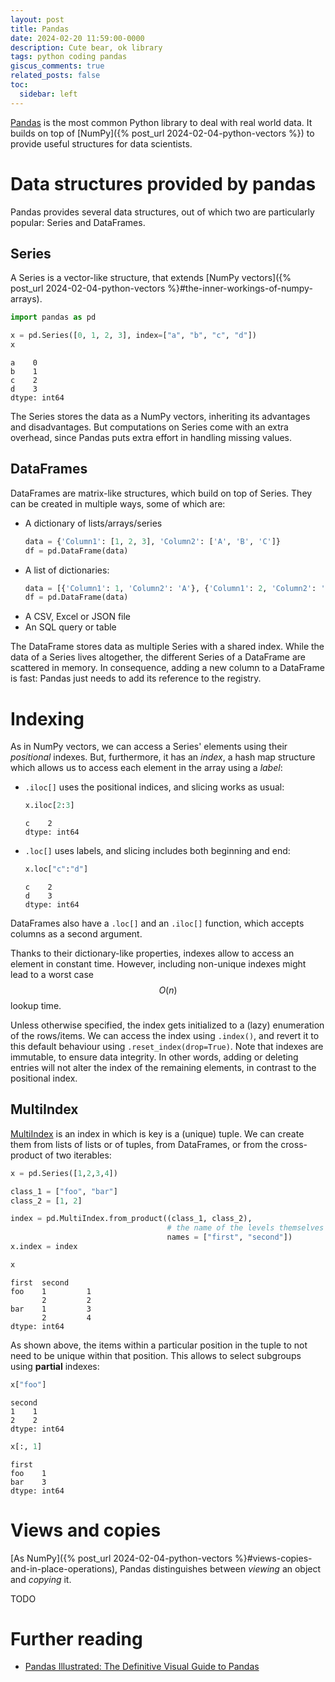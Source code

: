 ```yaml
---
layout: post
title: Pandas
date: 2024-02-20 11:59:00-0000
description: Cute bear, ok library
tags: python coding pandas
giscus_comments: true
related_posts: false
toc:
  sidebar: left
---
```


[Pandas](https://pandas.pydata.org/) is the most common Python library to deal with real world data. It builds on top of [NumPy]({% post_url 2024-02-04-python-vectors %}) to provide useful structures for data scientists.

# Data structures provided by pandas

Pandas provides several data structures, out of which two are particularly popular: Series and DataFrames.

## Series

A Series is a vector-like structure, that extends [NumPy vectors]({% post_url 2024-02-04-python-vectors %}#the-inner-workings-of-numpy-arrays).

```python
import pandas as pd

x = pd.Series([0, 1, 2, 3], index=["a", "b", "c", "d"])
x
```

```
a    0
b    1
c    2
d    3
dtype: int64
```

The Series stores the data as a NumPy vectors, inheriting its advantages and disadvantages. But computations on Series come with an extra overhead, since Pandas puts extra effort in handling missing values.

## DataFrames

DataFrames are matrix-like structures, which build on top of Series. They can be created in multiple ways, some of which are:

- A dictionary of lists/arrays/series
  ```python
  data = {'Column1': [1, 2, 3], 'Column2': ['A', 'B', 'C']}
  df = pd.DataFrame(data)
  ```
- A list of dictionaries:
  ```python
  data = [{'Column1': 1, 'Column2': 'A'}, {'Column1': 2, 'Column2': 'B'}, {'Column1': 3, 'Column2': 'C'}]
  df = pd.DataFrame(data)
  ```
- A CSV, Excel or JSON file
- An SQL query or table

The DataFrame stores data as multiple Series with a shared index. While the data of a Series lives altogether, the different Series of a DataFrame are scattered in memory. In consequence, adding a new column to a DataFrame is fast: Pandas just needs to add its reference to the registry.

# Indexing

As in NumPy vectors, we can access a Series' elements using their _positional_ indexes. But, furthermore, it has an _index_, a hash map structure which allows us to access each element in the array using a _label_:

- `.iloc[]` uses the positional indices, and slicing works as usual:
  ```python
  x.iloc[2:3]
  ```
  ```
  c    2
  dtype: int64
  ```
- `.loc[]` uses labels, and slicing includes both beginning and end:
  ```python
  x.loc["c":"d"]
  ```
  ```
  c    2
  d    3
  dtype: int64
  ```

DataFrames also have a `.loc[]` and an `.iloc[]` function, which accepts columns as a second argument.

Thanks to their dictionary-like properties, indexes allow to access an element in constant time. However, including non-unique indexes might lead to a worst case $$O(n)$$ lookup time.

Unless otherwise specified, the index gets initialized to a (lazy) enumeration of the rows/items. We can access the index using `.index()`, and revert it to this default behaviour using `.reset_index(drop=True)`. Note that indexes are immutable, to ensure data integrity. In other words, adding or deleting entries will not alter the index of the remaining elements, in contrast to the positional index.

## MultiIndex

[MultiIndex](https://pandas.pydata.org/docs/user_guide/advanced.html) is an index in which is key is a (unique) tuple. We can create them from lists of lists or of tuples, from DataFrames, or from the cross-product of two iterables:

```python
x = pd.Series([1,2,3,4])

class_1 = ["foo", "bar"]
class_2 = [1, 2]

index = pd.MultiIndex.from_product((class_1, class_2),
                                   # the name of the levels themselves
                                   names = ["first", "second"])
x.index = index

x
```

```
first  second
foo    1         1
       2         2
bar    1         3
       2         4
dtype: int64
```

As shown above, the items within a particular position in the tuple to not need to be unique within that position. This allows to select subgroups using **partial** indexes:

```python
x["foo"]
```

```
second
1    1
2    2
dtype: int64
```

```python
x[:, 1]
```

```
first
foo    1
bar    3
dtype: int64
```

# Views and copies

[As NumPy]({% post_url 2024-02-04-python-vectors %}#views-copies-and-in-place-operations), Pandas distinguishes between _viewing_ an object and _copying_ it.

TODO

# Further reading

- [Pandas Illustrated: The Definitive Visual Guide to Pandas](https://betterprogramming.pub/pandas-illustrated-the-definitive-visual-guide-to-pandas-c31fa921a43)
